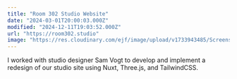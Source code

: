 ```yaml
---
title: "Room 302 Studio Website"
date: "2024-03-01T20:00:03.000Z"
modified: "2024-12-11T19:03:52.000Z"
url: "https://room302.studio"
image: "https://res.cloudinary.com/ejf/image/upload/v1733943485/Screenshot_2024-12-11_at_1.57.42_PM.png"
---
```

I worked with studio designer Sam Vogt to develop and implement a redesign of our studio site using Nuxt, Three.js, and TailwindCSS.